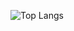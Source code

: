 
![Top Langs](https://github-readme-stats.vercel.app/api/top-langs/?username=haprass&theme=tokyonight)
